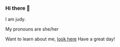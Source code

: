 ### Hi there 👋

I am judy.

<!--
**judyj/judyj** is a ✨ _special_ ✨ repository because its `README.md` (this file) appears on your GitHub profile.

Here are some ideas to get you started:

- 🌱 I’m currently learning ...
- 👯 I’m looking to collaborate on ...
- 🤔 I’m looking for help with ...
- 💬 Ask me about ...
- 📫 How to reach me: ...
- ⚡ Fun fact: ...
<img src="https://github.com/judyj/personal/blob/master/cartoon_me.jpeg" alt="picture of me" width="100"> 
-->


My pronouns are she/her

Want to learn about me,  [look here](https://github.com/judyj/personal/blob/master/portfolio.md)
Have a great day!



